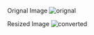 Orignal Image
![orignal](https://github.com/ItzBotHulk/Python_Projects/assets/117466114/436abea5-98be-409a-989a-6482a4878758)

Resized Image
![converted](https://github.com/ItzBotHulk/Python_Projects/assets/117466114/202ad3d0-f9ff-4c40-9c88-e89d5ade8503)



